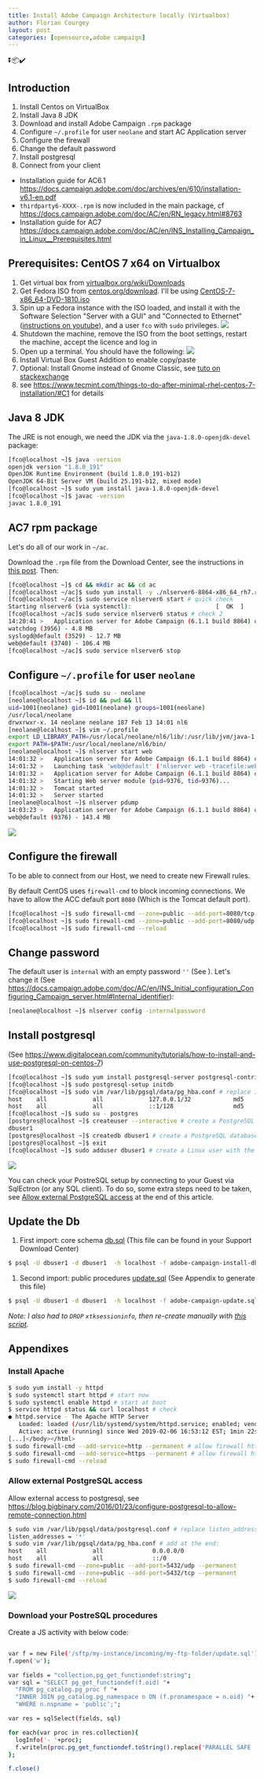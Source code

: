 ```yaml
---
title: Install Adobe Campaign Architecture locally (Virtualbox)
author: Florian Courgey
layout: post
categories: [opensource,adobe campaign]
---
```


<p class="text-center">⏬📦✔️</p>

<!--more-->

## Introduction
1. Install Centos on VirtualBox
1. Install Java 8 JDK
1. Download and install Adobe Campaign `.rpm` package
1. Configure `~/.profile` for user `neolane` and start AC Application server
1. Configure the firewall
1. Change the default password
1. Install postgresql
1. Connect from your client

- Installation guide for AC6.1 https://docs.campaign.adobe.com/doc/archives/en/610/installation-v6.1-en.pdf
- `thirdparty6-XXXX-.rpm` is now included in the main package, cf https://docs.campaign.adobe.com/doc/AC/en/RN_legacy.html#8763
- Installation guide for AC7 https://docs.campaign.adobe.com/doc/AC/en/INS_Installing_Campaign_in_Linux__Prerequisites.html

## Prerequisites: CentOS 7 x64 on Virtualbox
1. Get virtual box from [virtualbox.org/wiki/Downloads](https://www.virtualbox.org/wiki/Downloads)
1. Get Fedora ISO from [centos.org/download](https://www.centos.org/download/). I'll be using [CentOS-7-x86_64-DVD-1810.iso](http://isoredirect.centos.org/centos/7/isos/x86_64/CentOS-7-x86_64-DVD-1810.iso)
1. Spin up a Fedora instance with the ISO loaded, and install it with the Software Selection "Server with a GUI" and "Connected to Ethernet" ([instructions on youtube](https://www.youtube.com/watch?v=Pcl417NR2xc)), and a user `fco` with `sudo` privileges.
![](/assets/images/2019/02/fedora-workstation-install-disk.jpg)
1. Shutdown the machine, remove the ISO from the boot settings, restart the machine, accept the licence and log in
1. Open up a terminal. You should have the following:
![](/assets/images/2019/02/fedora-workstation-first-terminal.jpg)
1. Install Virtual Box Guest Addition to enable copy/paste
1. Optional: Install Gnome instead of Gnome Classic, see [tuto on stackexchange](https://unix.stackexchange.com/questions/181503/how-to-install-desktop-environments-on-centos-7)
1. see https://www.tecmint.com/things-to-do-after-minimal-rhel-centos-7-installation/#C1 for details

## Java 8 JDK
The JRE is not enough, we need the JDK via the `java-1.8.0-openjdk-devel` package:
```bash
[fco@localhost ~]$ java -version
openjdk version "1.8.0_191"
OpenJDK Runtime Environment (build 1.8.0_191-b12)
OpenJDK 64-Bit Server VM (build 25.191-b12, mixed mode)
[fco@localhost ~]$ sudo yum install java-1.8.0-openjdk-devel
[fco@localhost ~]$ javac -version
javac 1.8.0_191
```

## AC7 rpm package
Let's do all of our work in `~/ac`.

Download the `.rpm` file from the Download Center, see the instructions in [this post](#). Then:
```bash
[fco@localhost ~]$ cd && mkdir ac && cd ac
[fco@localhost ~/ac]$ sudo yum install -y ./nlserver6-8864-x86_64_rh7.rpm
[fco@localhost ~/ac]$ sudo service nlserver6 start # quick check
Starting nlserver6 (via systemctl):                        [  OK  ]
[fco@localhost ~/ac]$ sudo service nlserver6 status # check 2
14:20:41 >   Application server for Adobe Campaign (6.1.1 build 8864) of 03/02/2018
watchdog (3956) - 4.8 MB
syslogd@default (3529) - 12.7 MB
web@default (3740) - 106.4 MB
[fco@localhost ~/ac]$ sudo service nlserver6 stop
```

## Configure `~/.profile` for user `neolane`

```bash
[fco@localhost ~/ac]$ sudo su - neolane
[neolane@localhost ~]$ id && pwd && ll
uid=1001(neolane) gid=1001(neolane) groups=1001(neolane)
/usr/local/neolane
drwxrwxr-x. 14 neolane neolane 187 Feb 13 14:01 nl6
[neolane@localhost ~]$ vim ~/.profile 
export LD_LIBRARY_PATH=/usr/local/neolane/nl6/lib/:/usr/lib/jvm/java-1.8.0-openjdk-1.8.0.191.b12-1.el7_6.x86_64/jre/lib/amd64/:/usr/lib/jvm/java-1.8.0-openjdk-1.8.0.191.b12-1.el7_6.x86_64/jre/lib/amd64/server/
export PATH=$PATH:/usr/local/neolane/nl6/bin/
[neolane@localhost ~]$ nlserver start web
14:01:32 >   Application server for Adobe Campaign (6.1.1 build 8864) of 03/02/2018
14:01:32 >   Launching task 'web@default' ('nlserver web -tracefile:web@default -instance:default -detach -tomcat -autorepair') in a new process
14:01:32 >   Application server for Adobe Campaign (6.1.1 build 8864) of 03/02/2018
14:01:32 >   Starting Web server module (pid=9376, tid=9376)...
14:01:32 >   Tomcat started
14:01:32 >   Server started
[neolane@localhost ~]$ nlserver pdump
14:03:23 >   Application server for Adobe Campaign (6.1.1 build 8864) of 03/02/2018
web@default (9376) - 143.4 MB
```
![](/assets/images/2019/02/adobe-campaign-virtualbox-install-pdump.jpg)

## Configure the firewall

To be able to connect from our Host, we need to create new Firewall rules.

By default CentOS uses `firewall-cmd` to block incoming connections. We have to allow the ACC default port `8080` (Which is the Tomcat default port).

```bash
[fco@localhost ~]$ sudo firewall-cmd --zone=public --add-port=8080/tcp --permanent
[fco@localhost ~]$ sudo firewall-cmd --zone=public --add-port=8080/udp --permanent
[fco@localhost ~]$ sudo firewall-cmd --reload
```

## Change password

The default user is `internal` with an empty password `''` (See ). Let's change it (See https://docs.campaign.adobe.com/doc/AC/en/INS_Initial_configuration_Configuring_Campaign_server.html#Internal_identifier):

```bash
[neolane@localhost ~]$ nlserver config -internalpassword
```

## Install postgresql
(See https://www.digitalocean.com/community/tutorials/how-to-install-and-use-postgresql-on-centos-7)

```bash
[fco@localhost ~]$ sudo yum install postgresql-server postgresql-contrib
[fco@localhost ~]$ sudo postgresql-setup initdb
[fco@localhost ~]$ sudo vim /var/lib/pgsql/data/pg_hba.conf # replace ident by md5
host    all             all             127.0.0.1/32            md5
host    all             all             ::1/128                 md5
[fco@localhost ~]$ sudo su - postgres
[postgres@localhost ~]$ createuser --interactive # create a PostgreSQL role (user)
dbuser1
[postgres@localhost ~]$ createdb dbuser1 # create a PostgreSQL database with the same name
[postgres@localhost ~]$ exit
[fco@localhost ~]$ sudo adduser dbuser1 # create a Linux user with the same name
```

![](/assets/images/2019/02/adobe-campaign-postgresql-install.png)

You can check your PostreSQL setup by connecting to your Guest via SqlEctron (or any SQL client). To do so, some extra steps need to be taken, see [Allow external PostgreSQL access](#allow-external-postgresql-access) at the end of this article.

## Update the Db
1. First import: core schema [db.sql](/assets/adobe-campaign/adobe-campaign-install-db.sql) (This file can be found in your Support Download Center)
```bash
$ psql -U dbuser1 -d dbuser1  -h localhost -f adobe-campaign-install-db.sql
```
1. Second import: public procedures [update.sql](/assets/adobe-campaign/adobe-campaign-update.sql) (See Appendix to generate this file)
```bash
$ psql -U dbuser1 -d dbuser1  -h localhost -f adobe-campaign-update.sql
```
*Note: I also had to `DROP` `xtksessioninfo`, then re-create manually with [this script](/assets/adobe-campaign/adobe-campaign-update-xtksessioninfo.sql).*

## Appendixes
### Install Apache
```bash
$ sudo yum install -y httpd
$ sudo systemctl start httpd # start now
$ sudo systemctl enable httpd # start at boot
$ service httpd status && curl localhost # check
● httpd.service - The Apache HTTP Server
   Loaded: loaded (/usr/lib/systemd/system/httpd.service; enabled; vendor preset: disabled)
   Active: active (running) since Wed 2019-02-06 16:53:12 EST; 1min 22s ago
[...]</body></html>
$ sudo firewall-cmd --add-service=http --permanent # allow firewall http
$ sudo firewall-cmd --add-service=https --permanent # allow firewall https
$ sudo firewall-cmd --reload
```

### Allow external PostgreSQL access
Allow external access to postgresql, see https://blog.bigbinary.com/2016/01/23/configure-postgresql-to-allow-remote-connection.html
```bash
$ sudo vim /var/lib/pgsql/data/postgresql.conf # replace listen_addresses = 'localhost' to
listen_addresses = '*'
$ sudo vim /var/lib/pgsql/data/pg_hba.conf # add at the end:
host    all             all              0.0.0.0/0                       md5
host    all             all              ::/0                            md5
$ sudo firewall-cmd --zone=public --add-port=5432/udp --permanent
$ sudo firewall-cmd --zone=public --add-port=5432/tcp --permanent
$ sudo firewall-cmd --reload
```
![](/assets/images/2019/02/adobe-campaign-install-sqlectron-connect.jpg)

### Download your PostreSQL procedures
Create a JS activity with below code:

```bash

var f = new File('/sftp/my-instance/incoming/my-ftp-folder/update.sql');
f.open('w');

var fields = "collection,pg_get_functiondef:string";
var sql = "SELECT pg_get_functiondef(f.oid) "+
  "FROM pg_catalog.pg_proc f "+
  "INNER JOIN pg_catalog.pg_namespace n ON (f.pronamespace = n.oid) "+
  "WHERE n.nspname = 'public';";

var res = sqlSelect(fields, sql)

for each(var proc in res.collection){
  logInfo('- '+proc);
  f.writeln(proc.pg_get_functiondef.toString().replace('PARALLEL SAFE ', '')+';')
};

f.close()
```
